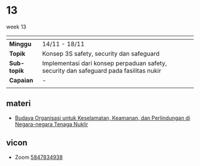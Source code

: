 # 13
week 13

<span> | <span>
:- | :-
**Minggu** | 14/11 - 18/11
**Topik** | Konsep 3S safety, security dan safeguard
**Sub-topik** | Implementasi dari konsep perpaduan safety, security dan safeguard pada fasilitas nukir
**Capaian** | -
||


## materi
+ [Budaya Organisasi untuk Keselamatan, Keamanan, dan Perlindungan di Negara-negara Tenaga Nuklir](organisational-culture-20220830-v5.pdf)


## vicon
+ Zoom [5847834938](https://itb-ac-id.zoom.us/j/5847834938?pwd=Z2twMXJsc05UbWdtSWNHTys3TmhBQT09)